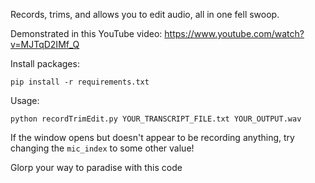 Records, trims, and allows you to edit audio, all in one fell swoop.

Demonstrated in this YouTube video: https://www.youtube.com/watch?v=MJTqD2IMf_Q

Install packages:
```
pip install -r requirements.txt
```

Usage:
```
python recordTrimEdit.py YOUR_TRANSCRIPT_FILE.txt YOUR_OUTPUT.wav
```

If the window opens but doesn't appear to be recording anything, try changing the `mic_index` to some other value!

Glorp your way to paradise with this code
